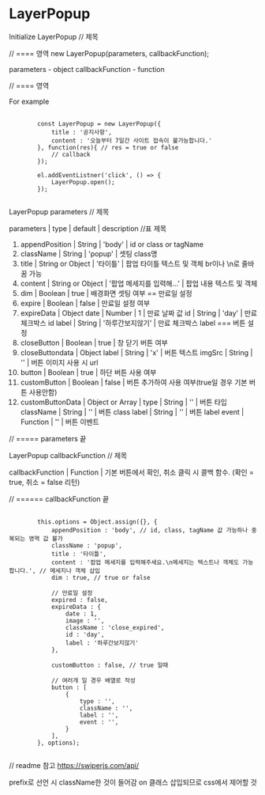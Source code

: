 # LayerPopup

Initialize LayerPopup // 제목

// ==== 영역
new LayerPopup(parameters, callbackFunction);

parameters - object
callbackFunction - function



// ==== 영역

For example 
<pre>
    <code>
        const LayerPopup = new LayerPopup({
            title : '공지사항',
            content : '오늘부터 7일간 사이트 접속이 불가능합니다.'
        }, function(res){ // res = true or false
            // callback
        });

        el.addEventListner('click', () => {
            LayerPopup.open();
        });
    </code>
</pre>

LayerPopup parameters // 제목

parameters | type | default | description //표 제목
1. appendPosition | String | 'body' | id or class or tagName
2. className | String | 'popup' | 셋팅 class명
3. title | String or Object | '타이틀' | 팝업 타이틀 텍스트 및 객체
br이나 \n로 줄바꿈 가능
4. content | String or Object | '팝업 메세지를 입력해...' | 팝업 내용 텍스트 및 객체
5. dim | Boolean | true | 배경화면 셋팅 여부
== 만료일 설정
6. expire | Boolean | false | 만료일 설정 여부
7. expireData | Object
date | Number | 1 | 만료 날짜 값
id | String | 'day' | 만료 체크박스 id
label | String | '하루간보지않기' | 만료 체크박스 label
=== 버튼 설정
8. closeButton | Boolean | true | 창 닫기 버튼 여부
9. closeButtondata | Object 
label | String | 'x' | 버튼 텍스트
imgSrc | String | '' | 버튼 이미지 사용 시 url
10. button | Boolean | true | 하단 버튼 사용 여부
11. customButton | Boolean | false | 버튼 추가하여 사용 여부(true일 경우 기본 버튼 사용안함)
12. customButtonData | Object or Array | 
type | String | '' | 버튼 타입
className | String | '' | 버튼 class
label | String | '' | 버튼 label
event | Function | '' | 버튼 이벤트

// ===== parameters 끝

LayerPopup callbackFunction // 제목

callbackFunction | Function | 기본 버튼에서 확인, 취소 클릭 시 콜백 함수. (확인 = true, 취소 = false 리턴)

// ====== callbackFunction 끝

<pre>
    <code>
        this.options = Object.assign({}, {
            appendPosition : 'body', // id, class, tagName 값 가능하나 중복되는 영역 값 불가
            className : 'popup', 
            title : '타이틀',
            content : '팝업 메세지를 입력해주세요.\n메세지는 텍스트나 객체도 가능합니다.', // 메세지나 객체 삽입
            dim : true, // true or false 
            
            // 만료일 설정
            expired : false,           
            expireData : {
                date : 1,
                image : '',
                className : 'close_expired',
                id : 'day',
                label : '하루간보지않기'
            },

            customButton : false, // true 일때

            // 여러개 일 경우 배열로 작성
            button : [
                {
                    type : '',
                    className : '',
                    label : '',
                    event : '',
                }
            ],
        }, options);
    </code>
</pre>

// readme 참고 https://swiperjs.com/api/

prefix로 선언 시 className한 것이 들어감
on 클래스 삽입되므로 css에서 제어할 것

